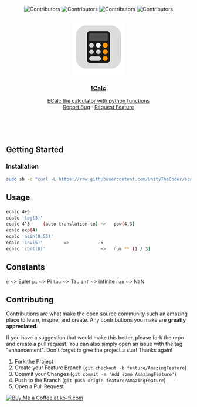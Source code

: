 <div align="center">

  ![Contributors](https://img.shields.io/github/contributors/UnityTheCoder/ecalc?style=for-the-badge)
  ![Contributors](https://img.shields.io/github/forks/UnityTheCoder/ecalc?style=for-the-badge)
  ![Contributors](https://img.shields.io/github/stars/UnityTheCoder/ecalc?style=for-the-badge)
  ![Contributors](https://img.shields.io/github/issues/UnityTheCoder/ecalc?style=for-the-badge)

</div>

<br />
<div align="center">
  <a href="https://github.com/UnityTheCoder/ecalc">
    <img src="https://github.com/UnityTheCoder/ecalc/blob/main/assets/_logo.png?raw=true" alt="Logo" width="140" height="140">
</a">

<h3 align="center">!Calc</h3>

 <p align="center">
    ECalc the calculator with python functions
    <br />
    <a href="https://github.com/UnityTheCoder/Voxel-2.0/issues">Report Bug</a>
    ·
    <a href="https://github.com/UnityTheCoder/Voxel-2.0/issues">Request Feature</a>
  </p>
</div>



<br>
<br>
<br>

## Getting Started

### Installation

```bash
sudo sh -c "curl -L https://raw.githubusercontent.com/UnityTheCoder/ecalc/main/ecalc > /usr/bin/ecalc; chmod +x /usr/bin/ecalc"
```

## Usage
```bash
ecalc 4+5
ecalc 'log(3)'
ecalc 4^3     (auto translation to) ~>   pow(4,3)
ecalc exp(4)
ecalc 'asin(0.55)'
ecalc 'inv(5)'        =>           -5
ecalc 'cbrt(8)'                     ~>   num ** (1 / 3)
```


## Constants

`e`   ~> Euler 
`pi`  ~> Pi
`tau` ~> Tau
`inf` ~> infinite
`nan` ~> NaN




## Contributing

Contributions are what make the open source community such an amazing place to learn, inspire, and create. Any contributions you make are **greatly appreciated**.

If you have a suggestion that would make this better, please fork the repo and create a pull request. You can also simply open an issue with the tag "enhancement".
Don't forget to give the project a star! Thanks again!

1. Fork the Project
2. Create your Feature Branch (`git checkout -b feature/AmazingFeature`)
3. Commit your Changes (`git commit -m 'Add some AmazingFeature'`)
4. Push to the Branch (`git push origin feature/AmazingFeature`)
5. Open a Pull Request




<a href='https://ko-fi.com/W7W5FKV9S' target='_blank'><img height='36' style='border:0px;height:36px;' src='https://cdn.ko-fi.com/cdn/kofi2.png?v=3' border='0' alt='Buy Me a Coffee at ko-fi.com' /></a>
